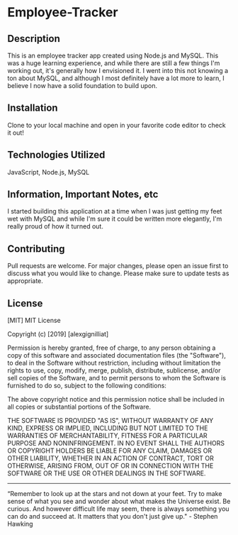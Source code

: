 # Employee-Tracker

## Description

This is an employee tracker app created using Node.js and MySQL. This was a huge learning experience, and while there are still a few things I'm working out, it's generally how I envisioned it. I went into this not knowing a ton about MySQL, and although I most definitely have a lot more to learn, I believe I now have a solid foundation to build upon.

## Installation

Clone to your local machine and open in your favorite code editor to check it out!

## Technologies Utilized

JavaScript, Node.js, MySQL

## Information, Important Notes, etc

I started building this application at a time when I was just getting my feet wet with MySQL and while I'm sure it could be written more elegantly, I'm really proud of how it turned out.

## Contributing

Pull requests are welcome. For major changes, please open an issue first to discuss what you would like to change.
Please make sure to update tests as appropriate.

## License

[MIT]
MIT License

Copyright (c) [2019] [alexgignilliat]

Permission is hereby granted, free of charge, to any person obtaining a copy
of this software and associated documentation files (the "Software"), to deal
in the Software without restriction, including without limitation the rights
to use, copy, modify, merge, publish, distribute, sublicense, and/or sell
copies of the Software, and to permit persons to whom the Software is
furnished to do so, subject to the following conditions:

The above copyright notice and this permission notice shall be included in all
copies or substantial portions of the Software.

THE SOFTWARE IS PROVIDED "AS IS", WITHOUT WARRANTY OF ANY KIND, EXPRESS OR
IMPLIED, INCLUDING BUT NOT LIMITED TO THE WARRANTIES OF MERCHANTABILITY,
FITNESS FOR A PARTICULAR PURPOSE AND NONINFRINGEMENT. IN NO EVENT SHALL THE
AUTHORS OR COPYRIGHT HOLDERS BE LIABLE FOR ANY CLAIM, DAMAGES OR OTHER
LIABILITY, WHETHER IN AN ACTION OF CONTRACT, TORT OR OTHERWISE, ARISING FROM,
OUT OF OR IN CONNECTION WITH THE SOFTWARE OR THE USE OR OTHER DEALINGS IN THE
SOFTWARE.

- - - - -

“Remember to look up at the stars and not down at your feet. Try to make sense of what you see and wonder about what makes the Universe exist. Be curious. And however difficult life may seem, there is always something you can do and succeed at. It matters that you don't just give up."  - Stephen Hawking